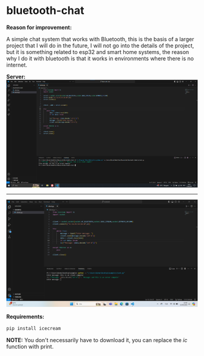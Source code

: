 # bluetooth-chat

**Reason for improvement:**

A simple chat system that works with Bluetooth, this is the basis of a larger project that I will do in the future, I will not go into the details of the project, but it is something related to esp32 and smart home systems, the reason why I do it with bluetooth is that it works in environments where there is no internet.

**Server:**
![Server](https://github.com/f3riend/bluetooth-chat/blob/main/server.png)

<hr>

![Client](https://github.com/f3riend/bluetooth-chat/blob/main/client.png)


**Requirements:**
```bash
pip install icecream
```

**NOTE:** You don't necessarily have to download it, you can replace the  *ic* function with print.
